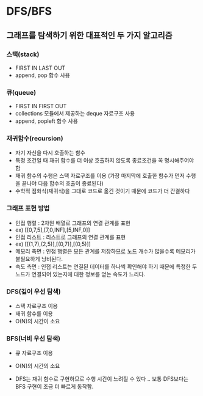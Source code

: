 # DFS/BFS
## 그래프를 탐색하기 위한 대표적인 두 가지 알고리즘

### 스택(stack)
* FIRST IN LAST OUT
* append, pop 함수 사용

### 큐(queue)
* FIRST IN FIRST OUT
* collections 모듈에서 제공하는 deque 자료구조 사용
* append, popleft 함수 사용

### 재귀함수(recursion)
* 자기 자신을 다시 호출하는 함수
* 특정 조건일 때 재귀 함수를 더 이상 호출하지 않도록 종료조건을 꼭 명시해주어야함
* 재귀 함수의 수행은 스택 자료구조를 이용 (가장 마지막에 호출한 함수가 먼저 수행을 끝나야 다음 함수의 호출이 종료된다)
* 수학적 점화식(재귀식)을 그대로 코드로 옮긴 것이기 때문에 코드가 더 간결하다

### 그래프 표현 방법
* 인접 행렬 : 2차원 배열로 그래프의 연결 관계를 표현
* ex) [[0,7,5],[7,0,INF],[5,INF,0]]
* 인접 리스트 : 리스트로 그래프의 연결 관계를 표현
* ex) [[(1,7),(2,5)],[(0,7)],[(0,5)]]
* 메모리 측면 : 인접 행렬은 모든 관계를 저장하므로 노드 개수가 많을수록 메모리가 불필요하게 낭비된다.
* 속도 측면 : 인접 리스트는 연결된 데이터를 하나씩 확인해야 하기 때문에 특정한 두 노드가 연결되어 있는지에 대한 정보를 얻는 속도가 느리다.

### DFS(깊이 우선 탐색)
* 스택 자료구조 이용
* 재귀 함수를 이용
* O(N)의 시간이 소요

### BFS(너비 우선 탐색)
* 큐 자료구조 이용
* O(N)의 시간의 소요

* DFS는 재귀 함수로 구현하므로 수행 시간이 느려질 수 있다 .. 보통 DFS보다는 BFS 구현이 조금 더 빠르게 동작함.
